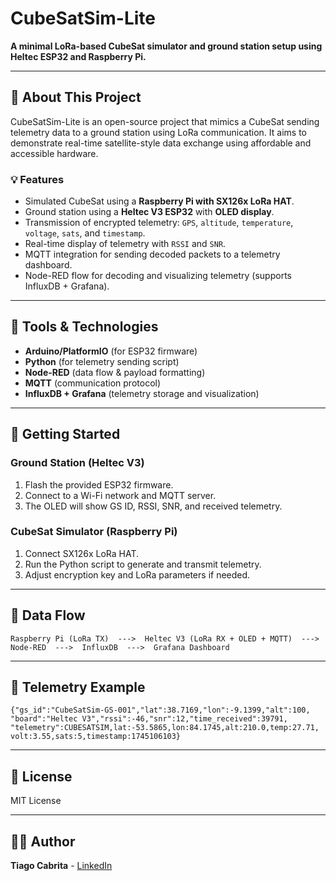 # CubeSatSim-Lite

**A minimal LoRa-based CubeSat simulator and ground station setup using Heltec ESP32 and Raspberry Pi.**

---

## 📡 About This Project

CubeSatSim-Lite is an open-source project that mimics a CubeSat sending telemetry data to a ground station using LoRa communication. It aims to demonstrate real-time satellite-style data exchange using affordable and accessible hardware.

### 💡 Features
- Simulated CubeSat using a **Raspberry Pi with SX126x LoRa HAT**.
- Ground station using a **Heltec V3 ESP32** with **OLED display**.
- Transmission of encrypted telemetry: `GPS`, `altitude`, `temperature`, `voltage`, `sats`, and `timestamp`.
- Real-time display of telemetry with `RSSI` and `SNR`.
- MQTT integration for sending decoded packets to a telemetry dashboard.
- Node-RED flow for decoding and visualizing telemetry (supports InfluxDB + Grafana).

---

## 🧰 Tools & Technologies
- **Arduino/PlatformIO** (for ESP32 firmware)
- **Python** (for telemetry sending script)
- **Node-RED** (data flow & payload formatting)
- **MQTT** (communication protocol)
- **InfluxDB + Grafana** (telemetry storage and visualization)

---

## 🚀 Getting Started

### Ground Station (Heltec V3)
1. Flash the provided ESP32 firmware.
2. Connect to a Wi-Fi network and MQTT server.
3. The OLED will show GS ID, RSSI, SNR, and received telemetry.

### CubeSat Simulator (Raspberry Pi)
1. Connect SX126x LoRa HAT.
2. Run the Python script to generate and transmit telemetry.
3. Adjust encryption key and LoRa parameters if needed.

---

## 📅 Data Flow

```
Raspberry Pi (LoRa TX)  --->  Heltec V3 (LoRa RX + OLED + MQTT)  --->  Node-RED  --->  InfluxDB  --->  Grafana Dashboard
```

---

## 🚀 Telemetry Example
```
{"gs_id":"CubeSatSim-GS-001","lat":38.7169,"lon":-9.1399,"alt":100,
"board":"Heltec V3","rssi":-46,"snr":12,"time_received":39791,
"telemetry":CUBESATSIM,lat:-53.5865,lon:84.1745,alt:210.0,temp:27.71,
volt:3.55,sats:5,timestamp:1745106103}
```

---

## 📌 License
MIT License

---

## 👨‍💻 Author
**Tiago Cabrita** - [LinkedIn](https://www.linkedin.com/in/electricalengineer-tiago-cabrita)

